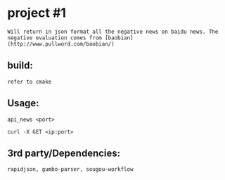 # project #1

    Will return in json format all the negative news on baidu news. The negative evaluation comes from [baobian](http://www.pullword.com/baobian/)

## build:

    refer to cmake

## Usage:

    api_news <port>

    curl -X GET <ip:port>

## 3rd party/Dependencies:

    rapidjson, gumbo-parser, sougou-workflow
